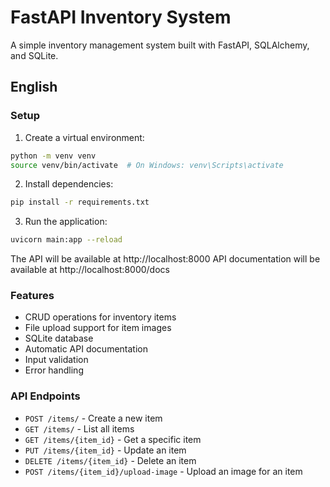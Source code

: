 # FastAPI Inventory System

A simple inventory management system built with FastAPI, SQLAlchemy, and SQLite.

## English

### Setup

1. Create a virtual environment:

``` bash
python -m venv venv
source venv/bin/activate  # On Windows: venv\Scripts\activate
```

2. Install dependencies:

``` bash
pip install -r requirements.txt
```

3. Run the application:

``` bash
uvicorn main:app --reload
```

The API will be available at http://localhost:8000
API documentation will be available at http://localhost:8000/docs

### Features

* CRUD operations for inventory items
* File upload support for item images
* SQLite database
* Automatic API documentation
* Input validation
* Error handling

### API Endpoints

* `POST /items/` \- Create a new item
* `GET /items/` \- List all items
* `GET /items/{item_id}` \- Get a specific item
* `PUT /items/{item_id}` \- Update an item
* `DELETE /items/{item_id}` \- Delete an item
* `POST /items/{item_id}/upload-image` \- Upload an image for an item